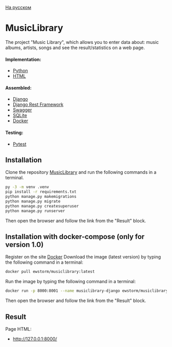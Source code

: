 [На русском](https://github.com/ewhitestorm/MusicLibrary/blob/main/README.md)
# MusicLibrary

The project "Music Library", which allows you to enter data about: music albums, artists, songs and see the result/statistics on a web page.

#### Implementation: 
  * [Python](https://www.python.org/)
  * [HTML](https://html.spec.whatwg.org/multipage/)

#### Assembled:
  * [Django](https://www.djangoproject.com/)
  * [Django Rest Framework](https://www.django-rest-framework.org/)
  * [Swagger](https://django-rest-swagger.readthedocs.io/en/latest/)
  * [SQLite](https://www.sqlite.org/index.html)
  * [Docker](https://hub.docker.com/)

#### Testing:
  * [Pytest](https://docs.pytest.org/)

## Installation

Clone the repository [MusicLibrary](https://github.com/ewhitestorm/MusicLibrary.git) and run the following commands in a terminal.

```bash
py -3 -m venv .venv
pip install -r requirements.txt
python manage.py makemigrations
python manage.py migrate
python manage.py createsuperuser
python manage.py runserver
```
Then open the browser and follow the link from the "Result" block.

## Installation with docker-compose (only for version 1.0)

Register on the site [Docker](https://hub.docker.com/)
Download the image (latest version) by typing the following command in a terminal:
```bash
docker pull ewstorm/musiclibrary:latest
```
Run the image by typing the following command in a terminal:
```bash
docker run -p 8000:8001 --name musiclibrary-django ewstorm/musiclibrary
```
Then open the browser and follow the link from the "Result" block.

## Result

Page HTML:
  * http://127.0.0.1:8000/
